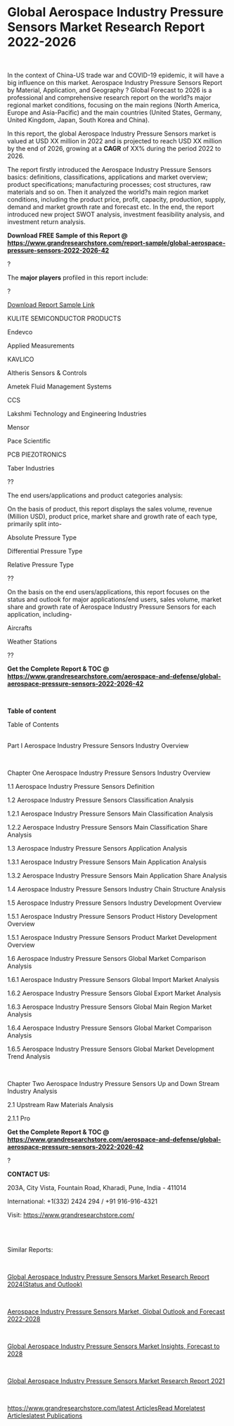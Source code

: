 <h1>Global Aerospace Industry Pressure Sensors Market Research Report 2022-2026</h1><br/><p>In the context of China-US trade war and COVID-19 epidemic, it will have a big influence on this market. Aerospace Industry Pressure Sensors Report by Material, Application, and Geography ? Global Forecast to 2026 is a professional and comprehensive research report on the world?s major regional market conditions, focusing on the main regions (North America, Europe and Asia-Pacific) and the main countries (United States, Germany, United Kingdom, Japan, South Korea and China).</p>
 
 
 
 <p>In this report, the global Aerospace Industry Pressure Sensors market is valued at USD XX million in 2022 and is projected to reach USD XX million by the end of 2026, growing at a <strong>CAGR</strong> of XX% during the period 2022 to 2026.</p>
 
 
 
 <p>The report firstly introduced the Aerospace Industry Pressure Sensors basics: definitions, classifications, applications and market overview; product specifications; manufacturing processes; cost structures, raw materials and so on. Then it analyzed the world?s main region market conditions, including the product price, profit, capacity, production, supply, demand and market growth rate and forecast etc. In the end, the report introduced new project SWOT analysis, investment feasibility analysis, and investment return analysis.</p>
 
 
 
 <div><b>Download FREE Sample of this Report @ <a href="https://www.grandresearchstore.com/report-sample/global-aerospace-pressure-sensors-2022-2026-42">https://www.grandresearchstore.com/report-sample/global-aerospace-pressure-sensors-2022-2026-42</a></b></div>
 
 
 
 <p>? </p>
 
 
 
 <p>The <strong>major players</strong> profiled in this report include:</p>
 
 
 
 <p>? </p>
 
 
 
 <p><a href="https://www.grandresearchstore.com/mr-admin/report-sample/global-aerospace-pressure-sensors-2022-2026-42">Download Report Sample Link</a></p>
 
 
 
 <p>KULITE SEMICONDUCTOR PRODUCTS</p>
 
 
 
 <p>Endevco</p>
 
 
 
 <p>Applied Measurements</p>
 
 
 
 <p>KAVLICO</p>
 
 
 
 <p>Altheris Sensors & Controls</p>
 
 
 
 <p>Ametek Fluid Management Systems</p>
 
 
 
 <p>CCS</p>
 
 
 
 <p>Lakshmi Technology and Engineering Industries</p>
 
 
 
 <p>Mensor</p>
 
 
 
 <p>Pace Scientific</p>
 
 
 
 <p>PCB PIEZOTRONICS</p>
 
 
 
 <p>Taber Industries</p>
 
 
 
 <p>??</p>
 
 
 
 <p>The end users/applications and product categories analysis:</p>
 
 
 
 <p>On the basis of product, this report displays the sales volume, revenue (Million USD), product price, market share and growth rate of each type, primarily split into-</p>
 
 
 
 <p>Absolute Pressure Type</p>
 
 
 
 <p>Differential Pressure Type</p>
 
 
 
 <p>Relative Pressure Type</p>
 
 
 
 <p>??</p>
 
 
 
 <p>On the basis on the end users/applications, this report focuses on the status and outlook for major applications/end users, sales volume, market share and growth rate of Aerospace Industry Pressure Sensors for each application, including-</p>
 
 
 
 <p>Aircrafts</p>
 
 
 
 <p>Weather Stations</p>
 
 
 
 <p>??</p>
 
 
 
 <div><b>Get the Complete Report & TOC @ <a href="https://www.grandresearchstore.com/aerospace-and-defense/global-aerospace-pressure-sensors-2022-2026-42">https://www.grandresearchstore.com/aerospace-and-defense/global-aerospace-pressure-sensors-2022-2026-42</a></b></div>
 
 
 
 <p><br />
 
 <b>Table of content</b></p>
 
 
 
 <p>Table of Contents<br />
 
 <br />
 
 Part I Aerospace Industry Pressure Sensors Industry Overview<br />
 
 <br />
 
 Chapter One Aerospace Industry Pressure Sensors Industry Overview<br />
 
 1.1 Aerospace Industry Pressure Sensors Definition<br />
 
 1.2 Aerospace Industry Pressure Sensors Classification Analysis<br />
 
 1.2.1 Aerospace Industry Pressure Sensors Main Classification Analysis<br />
 
 1.2.2 Aerospace Industry Pressure Sensors Main Classification Share Analysis<br />
 
 1.3 Aerospace Industry Pressure Sensors Application Analysis<br />
 
 1.3.1 Aerospace Industry Pressure Sensors Main Application Analysis<br />
 
 1.3.2 Aerospace Industry Pressure Sensors Main Application Share Analysis<br />
 
 1.4 Aerospace Industry Pressure Sensors Industry Chain Structure Analysis<br />
 
 1.5 Aerospace Industry Pressure Sensors Industry Development Overview<br />
 
 1.5.1 Aerospace Industry Pressure Sensors Product History Development Overview<br />
 
 1.5.1 Aerospace Industry Pressure Sensors Product Market Development Overview<br />
 
 1.6 Aerospace Industry Pressure Sensors Global Market Comparison Analysis<br />
 
 1.6.1 Aerospace Industry Pressure Sensors Global Import Market Analysis<br />
 
 1.6.2 Aerospace Industry Pressure Sensors Global Export Market Analysis<br />
 
 1.6.3 Aerospace Industry Pressure Sensors Global Main Region Market Analysis<br />
 
 1.6.4 Aerospace Industry Pressure Sensors Global Market Comparison Analysis<br />
 
 1.6.5 Aerospace Industry Pressure Sensors Global Market Development Trend Analysis<br />
 
 <br />
 
 Chapter Two Aerospace Industry Pressure Sensors Up and Down Stream Industry Analysis<br />
 
 2.1 Upstream Raw Materials Analysis<br />
 
 2.1.1 Pro</p>
 
 
 
 <div><b>Get the Complete Report & TOC @ <a href="https://www.grandresearchstore.com/aerospace-and-defense/global-aerospace-pressure-sensors-2022-2026-42">https://www.grandresearchstore.com/aerospace-and-defense/global-aerospace-pressure-sensors-2022-2026-42</a></b></div>
 
 
 
 <p>? </p>
 
 
 
 <p><b>CONTACT US:</b><br />
 
 203A, City Vista, Fountain Road, Kharadi, Pune, India - 411014<br />
 
 International: +1(332) 2424 294 / +91 916-916-4321<br />
 
 Visit: <a href="https://www.grandresearchstore.com/">https://www.grandresearchstore.com/</a><br />
 
 <br />
 
 <br />
 
 Similar Reports:<br />
 
 <br />
 
 <a href="https://www.grandresearchstore.com/automotive-and-transportation/global-aerospace-pressure-sensors-2024-424">Global Aerospace Industry Pressure Sensors Market Research Report 2024(Status and Outlook)</a><br />
 
 <br />
 
 <a href="https://www.grandresearchstore.com/automotive-and-transportation/global-aerospace-pressure-sensors-forecast-2022-2028-484">Aerospace Industry Pressure Sensors Market, Global Outlook and Forecast 2022-2028</a><br />
 
 <br />
 
 <a href="https://www.grandresearchstore.com/automotive-and-transportation/global-aerospace-pressure-sensors-2028-504">Global Aerospace Industry Pressure Sensors Market Insights, Forecast to 2028</a><br />
 
 <br />
 
 <a href="https://www.grandresearchstore.com/automotive-and-transportation/global-aerospace-pressure-sensors-2021-330">Global Aerospace Industry Pressure Sensors Market Research Report 2021</a><br />
 
 <br />
 
 <a href="https://gyeongbokgung.com">https://www.grandresearchstore.com/</a><a href="https://hallyeomaritime.com">latest Articles</a><a href="https://jingwansa.com">Read More</a><a href="https://nguoiviet.jp/">latest Articles</a><a href="https://www.intelmarketresearch.com/">latest Publications</a></p>